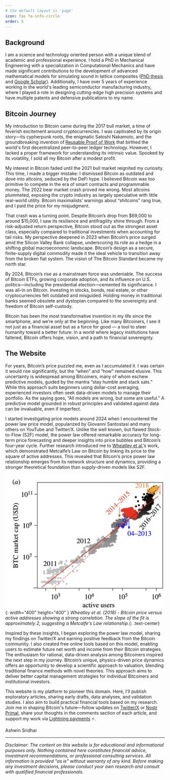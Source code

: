 ```yaml
---
# the default layout is 'page'
icon: fas fa-info-circle
order: 5
---
```


## Background
I am a science and technology oriented person with a unique blend of academic and professional experience. I hold a PhD in Mechanical Engineering with a specialization in Computational Mechanics and have made significant contributions to the development of advanced mathematical models for simulating sound in lattice composites ([PhD thesis](https://pure.tue.nl/ws/portalfiles/portal/116598605/20190117_CO_Sridhar.pdf) and [Google Scholar](https://scholar.google.com/citations?user=iNBHFnMAAAAJ&hl=en)). Additionally, I have over 5 years of experience working in the world's leading semiconductor manufacturing industry, where I played a role in designing cutting-edge high precision systems and have multiple patents and defensive publications to my name.

## Bitcoin Journey
My introduction to Bitcoin came during the 2017 bull market, a time of feverish excitement around cryptocurrencies. I was captivated by its origin story—its cypherpunk roots, the enigmatic Satoshi Nakamoto, and the groundbreaking invention of [Reusable Proof of Work](https://nakamotoinstitute.org/finney/rpow/index.html) that birthed the world's first decentralized peer-to-peer ledger technology. However, I lacked a proper framework for understanding its intrinsic value. Spooked by its volatility, I sold all my Bitcoin after a modest profit.

My interest in Bitcoin faded until the 2021 bull market reignited my curiosity. This time, I made a bigger mistake: I dismissed Bitcoin as outdated and dove into altcoins, seduced by the DeFi hype. I believed Bitcoin was too primitive to compete in the era of smart contracts and programmable money. The 2022 bear market crash proved me wrong. Most altcoins plummeted, exposing the crypto industry as largely speculative with little real-world utility. Bitcoin maximalists’ warnings about “shitcoins” rang true, and I paid the price for my misjudgment.

That crash was a turning point. Despite Bitcoin’s drop from $69,000 to around $15,000, I saw its resilience and antifragility shine through. From a risk-adjusted return perspective, Bitcoin stood out as the strongest asset class, especially compared to traditional investments when accounting for tail risks. My perspective deepened in 2023 when Bitcoin’s price surged amid the Silicon Valley Bank collapse, underscoring its role as a hedge in a shifting global macroeconomic landscape. Bitcoin’s design as a secure, finite-supply digital commodity made it the ideal vehicle to transition away from the broken fiat system. The vision of The Bitcoin Standard became my north star.

By 2024, Bitcoin’s rise as a mainstream force was undeniable. The success of Bitcoin ETFs, growing corporate adoption, and its influence on U.S. politics—including the presidential election—cemented its significance. I was all-in on Bitcoin. Investing in stocks, bonds, real estate, or other cryptocurrencies felt outdated and misguided. Holding money in traditional banks seemed obsolete and dystopian compared to the sovereignty and freedom of Bitcoin self-custody.

Bitcoin has been the most transformative invention in my life since the smartphone, and we’re only at the beginning. Like many Bitcoiners, I see it not just as a financial asset but as a force for good — a tool to steer humanity toward a better future. In a world where legacy institutions have faltered, Bitcoin offers hope, vision, and a path to financial sovereignty.

## The Website 

For years, Bitcoin’s price puzzled me, even as I accumulated it. I was certain it would rise significantly, but the “when” and “how” remained elusive. This uncertainty is widespread among Bitcoiners, many of whom eschew predictive models, guided by the mantra “stay humble and stack sats.” While this approach suits beginners using dollar-cost averaging, experienced investors often seek data-driven models to manage their portfolio. As the saying goes, “All models are wrong, but some are useful.” A predictive model grounded in robust principles and validated against data can be invaluable, even if imperfect.

I started investigating price models around 2024 when I encountered the power law price model, popularized by Giovanni Santostasi and many others on YouTube and Twitter/X. Unlike the well known, but flawed Stock-to-Flow (S2F) model, the power law offered remarkable accuracy for long-term price forecasting and deeper insights into price bubbles and Bitcoin’s four-year cycle. Further research introduced me to [Wheatley et al.](https://papers.ssrn.com/sol3/papers.cfm?abstract_id=3141050)’s work, which demonstrated Metcalfe’s Law on Bitcoin by linking its price to the square of active addresses. This revealed that Bitcoin’s price power law relationship emerges from its network structure and dynamics, providing a stronger theoretical foundation than supply-driven models like S2F.

![Wheatley et al. - Bitcoin price vs active addresses](/assets/img/Wheatley.png){: width="400" height="400" }
_Wheatley et al. (2018) - Bitcoin price versus active addresses showing a strong correlation. The slope of the fit is approximately 2, suggesting a Metcalfe's Law relationship._{: .text-center}


Inspired by these insights, I began exploring the power law model, sharing my findings on Twitter/X and earning positive feedback from the Bitcoin community. I also created free online tools based on this model, enabling users to estimate future net worth and income from their Bitcoin strategies. The enthusiasm for rational, data-driven analysis among Bitcoiners inspired the next step in my journey. Bitcoin’s unique, physics-driven price dynamics offers an opportunity to develop a scientific approach to valuation, blending traditional finance methods with novel theories. This approach aims to deliver better capital management strategies for individual Bitcoiners and institutional investors.

This website is my platform to pioneer this domain. Here, I'll publish exploratory articles, sharing early drafts, data analyses, and validation studies. I also aim to build practical financial tools based on my research. Join me in shaping Bitcoin's future—follow updates on [Twitter/X](https://twitter.com/metashwin) or [Nostr Primal](https://primal.net/p/nprofile1qqs9am94d4egsv4sg538emtkf64q4wjk04dx977dasv6vdgaxshls8gpr3s4x), share your thoughts in the comments section of each article, and support my work via [Lightning payments](/support/) ⚡️.



Ashwin Sridhar


---

*Disclaimer: The content on this website is for educational and informational purposes only. Nothing contained here constitutes financial advice, investment recommendations, or professional consulting services. All information is provided "as is" without warranty of any kind. Before making any investment decisions, please conduct your own research and consult with qualified financial professionals.*



